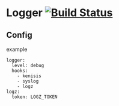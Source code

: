# Logger [![Build Status](https://travis-ci.org/rai-project/logger.svg?branch=master)](https://travis-ci.org/rai-project/logger)

## Config

example

~~~
logger:
  level: debug
  hooks:
    - kenisis
    - syslog
    - logz
logz:
  token: LOGZ_TOKEN
~~~
